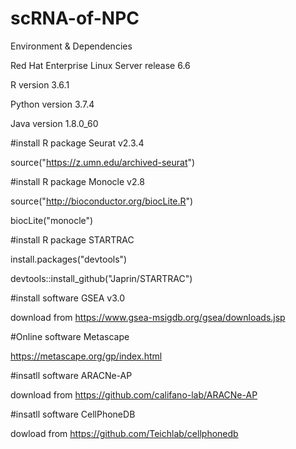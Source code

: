 # scRNA-of-NPC
Environment & Dependencies	

Red Hat Enterprise Linux Server release 6.6	

R version 3.6.1	

Python version 3.7.4	

Java version 1.8.0_60	


#install R package Seurat v2.3.4 	

source("https://z.umn.edu/archived-seurat")	


#install R package Monocle v2.8 	

source("http://bioconductor.org/biocLite.R") 

biocLite("monocle")	


#install R package STARTRAC	

install.packages("devtools")	

devtools::install_github("Japrin/STARTRAC")	


#install software GSEA v3.0	

download from https://www.gsea-msigdb.org/gsea/downloads.jsp	


#Online software Metascape	

https://metascape.org/gp/index.html	


#insatll software ARACNe-AP 

download from https://github.com/califano-lab/ARACNe-AP


#insatll software CellPhoneDB 

dowload from https://github.com/Teichlab/cellphonedb
